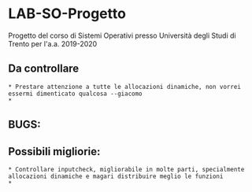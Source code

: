 # LAB-SO-Progetto
Progetto del corso di Sistemi Operativi presso Università degli Studi di Trento per l'a.a. 2019-2020

## Da controllare
	* Prestare attenzione a tutte le allocazioni dinamiche, non vorrei essermi dimenticato qualcosa --giacomo
	*
## BUGS:

## Possibili migliorie:
	* Controllare inputcheck, migliorabile in molte parti, specialmente allocazioni dinamiche e magari distribuire meglio le funzioni
	*
